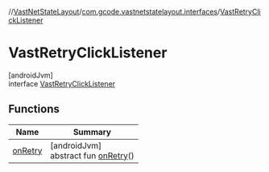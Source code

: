 //[VastNetStateLayout](../../../index.md)/[com.gcode.vastnetstatelayout.interfaces](../index.md)/[VastRetryClickListener](index.md)

# VastRetryClickListener

[androidJvm]\
interface [VastRetryClickListener](index.md)

## Functions

| Name | Summary |
|---|---|
| [onRetry](on-retry.md) | [androidJvm]<br>abstract fun [onRetry](on-retry.md)() |
